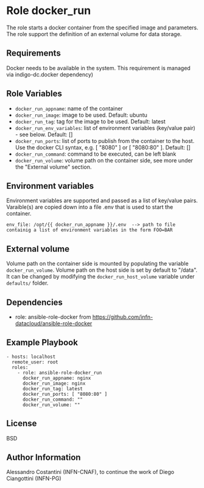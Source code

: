 Role docker_run
=========

The role starts a docker container from the specified image and parameters.
The role support the definition of an external volume for data storage.

Requirements
------------

Docker needs to be available in the system. This requirement is managed via indigo-dc.docker dependency)  

Role Variables
--------------


- `docker_run_appname`: name of the container
- `docker_run_image`: image to be used. Default: ubuntu
- `docker_run_tag`: tag for the image to be used. Default: latest
- `docker_run_env_variables`: list of environment variables (key/value pair) - see below. Default: [] 
- `docker_run_ports`: list of ports to publish from the container to the host. Use the docker CLI syntax, e.g. [ "8080" ] or [ "8080:80" ].  Default: []
- `docker_run_command`: command to be executed, can be left blank
- `docker_run_volume`: volume path on the container side, see more under the "External volume" section.

Environment variables
--------------
Environment variables are supported and passed as a list of key/value pairs.
Varaible(s) are copied down into a file .env that is used to start the container.
```
env_file: /opt/{{ docker_run_appname }}/.env  --> path to file containig a list of environment variables in the form FOO=BAR
```

External volume
--------------
Volume path on the container side is mounted by populating the variable `docker_run_volume`.
Volume path on the host side is set by default to "/data". It can be changed by modifying the `docker_run_host_volume` variable under `defaults/` folder.

Dependencies
------------

-  role: ansible-role-docker
from https://github.com/infn-datacloud/ansible-role-docker

Example Playbook
----------------

```
- hosts: localhost
  remote_user: root
  roles:
    - role: ansible-role-docker_run
      docker_run_appname: nginx
      docker_run_image: nginx
      docker_run_tag: latest
      docker_run_ports: [ "8080:80" ] 
      docker_run_command: ""
      docker_run_volume: ""
```


License
-------

BSD

Author Information
------------------

Alessandro Costantini (INFN-CNAF), to continue the work of Diego Ciangottini (INFN-PG)
